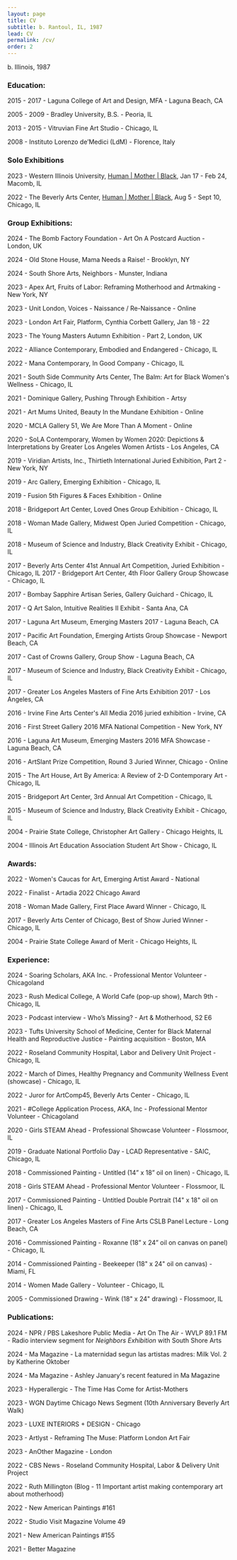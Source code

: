 ```yaml
---
layout: page
title: CV
subtitle: b. Rantoul, IL, 1987
lead: CV
permalink: /cv/
order: 2
---
```


b. Illinois, 1987

### Education:

2015 - 2017 - Laguna College of Art and Design, MFA - Laguna Beach, CA

2005 - 2009 - Bradley University, B.S. - Peoria, IL

2013 - 2015 - Vitruvian Fine Art Studio - Chicago, IL

2008 - Instituto Lorenzo de’Medici (LdM) - Florence, Italy

### Solo Exhibitions

2023 - Western Illinois University, [Human \| Mother \| Black](/portfolio/human-mother-black), Jan 17 - Feb 24, Macomb, IL

2022 - The Beverly Arts Center, [Human \| Mother \| Black](/portfolio/human-mother-black), Aug 5 - Sept 10, Chicago, IL

### Group Exhibitions:

2024 - The Bomb Factory Foundation - Art On A Postcard Auction - London, UK

2024 - Old Stone House, Mama Needs a Raise! - Brooklyn, NY

2024 - South Shore Arts, Neighbors - Munster, Indiana

2023 - Apex Art, Fruits of Labor: Reframing Motherhood and Artmaking - New York, NY

2023 - Unit London, Voices - Naissance / Re-Naissance - Online

2023 - London Art Fair, Platform, Cynthia Corbett Gallery, Jan 18 - 22

2023 - The Young Masters Autumn Exhibition - Part 2, London, UK

2022 - Alliance Contemporary, Embodied and Endangered - Chicago, IL

2022 - Mana Contemporary, In Good Company - Chicago, IL

2021 - South Side Community Arts Center, The Balm: Art for Black Women's Wellness - Chicago, IL

2021 - Dominique Gallery, Pushing Through Exhibition - Artsy

2021 - Art Mums United, Beauty In the Mundane Exhibition - Online

2020 - MCLA Gallery 51, We Are More Than A Moment - Online

2020 - SoLA Contemporary, Women by Women 2020: Depictions & Interpretations by Greater Los Angeles Women Artists - Los Angeles, CA

2019 - Viridian Artists, Inc., Thirtieth International Juried Exhibition, Part 2 - New York, NY

2019 - Arc Gallery, Emerging Exhibition - Chicago, IL

2019 - Fusion 5th Figures & Faces Exhibition - Online

2018 - Bridgeport Art Center, Loved Ones Group Exhibition - Chicago, IL

2018 - Woman Made Gallery, Midwest Open Juried Competition - Chicago, IL

2018 - Museum of Science and Industry, Black Creativity Exhibit - Chicago, IL

2017 - Beverly Arts Center 41st Annual Art Competition, Juried Exhibition - Chicago, IL 2017 - Bridgeport Art Center, 4th Floor Gallery Group Showcase - Chicago, IL

2017 - Bombay Sapphire Artisan Series, Gallery Guichard - Chicago, IL

2017 - Q Art Salon, Intuitive Realities II Exhibit - Santa Ana, CA

2017 - Laguna Art Museum, Emerging Masters 2017 - Laguna Beach, CA

2017 - Pacific Art Foundation, Emerging Artists Group Showcase - Newport Beach, CA

2017 - Cast of Crowns Gallery, Group Show - Laguna Beach, CA

2017 - Museum of Science and Industry, Black Creativity Exhibit - Chicago, IL

2017 - Greater Los Angeles Masters of Fine Arts Exhibition 2017 - Los Angeles, CA

2016 - Irvine Fine Arts Center's All Media 2016 juried exhibition - Irvine, CA

2016 - First Street Gallery 2016 MFA National Competition - New York, NY

2016 - Laguna Art Museum, Emerging Masters 2016 MFA Showcase - Laguna Beach, CA

2016 - ArtSlant Prize Competition, Round 3 Juried Winner, Chicago - Online

2015 - The Art House, Art By America: A Review of 2-D Contemporary Art - Chicago, IL

2015 - Bridgeport Art Center, 3rd Annual Art Competition - Chicago, IL

2015 - Museum of Science and Industry, Black Creativity Exhibit - Chicago, IL

2004 - Prairie State College, Christopher Art Gallery - Chicago Heights, IL

2004 - Illinois Art Education Association Student Art Show - Chicago, IL


### Awards:

2022 - Women's Caucas for Art, Emerging Artist Award - National

2022 - Finalist - Artadia 2022 Chicago Award

2018 - Woman Made Gallery, First Place Award Winner - Chicago, IL

2017 - Beverly Arts Center of Chicago, Best of Show Juried Winner - Chicago, IL

2004 - Prairie State College Award of Merit - Chicago Heights, IL

### Experience:

2024 - Soaring Scholars, AKA Inc. - Professional Mentor Volunteer - Chicagoland

2023 - Rush Medical College, A World Cafe (pop-up show), March 9th - Chicago, IL

2023 - Podcast interview - Who’s Missing? - Art & Motherhood, S2 E6

2023 - Tufts University School of Medicine, Center for Black Maternal Health and Reproductive Justice - Painting acquisition - Boston, MA

2022 - Roseland Community Hospital, Labor and Delivery Unit Project - Chicago, IL

2022 - March of Dimes, Healthy Pregnancy and Community Wellness Event (showcase) - Chicago, IL

2022 - Juror for ArtComp45, Beverly Arts Center - Chicago, IL

2021 - #College Application Process, AKA, Inc - Professional Mentor Volunteer - Chicagoland

2020 - Girls STEAM Ahead - Professional Showcase Volunteer - Flossmoor, IL

2019 - Graduate National Portfolio Day - LCAD Representative - SAIC, Chicago, IL

2018 - Commissioned Painting - Untitled (14” x 18” oil on linen) - Chicago, IL

2018 - Girls STEAM Ahead - Professional Mentor Volunteer - Flossmoor, IL

2017 - Commissioned Painting - Untitled Double Portrait (14" x 18" oil on linen) - Chicago, IL

2017 - Greater Los Angeles Masters of Fine Arts CSLB Panel Lecture - Long Beach, CA

2016 - Commissioned Painting - Roxanne (18” x 24” oil on canvas on panel) - Chicago, IL

2014 - Commissioned Painting - Beekeeper (18" x 24" oil on canvas) - Miami, FL

2014 - Women Made Gallery - Volunteer - Chicago, IL

2005 - Commissioned Drawing - Wink (18" x 24" drawing) - Flossmoor, IL

### Publications:

2024 - NPR / PBS Lakeshore Public Media - Art On The Air - WVLP 89.1 FM - Radio interview segment for *Neighbors Exhibition* with South Shore Arts

2024 - Ma Magazine - La maternidad segun las artistas madres: Milk Vol. 2 by Katherine Oktober

2024 - Ma Magazine - Ashley January's recent featured in Ma Magazine

2023 - Hyperallergic - The Time Has Come for Artist-Mothers

2023 - WGN Daytime Chicago News Segment (10th Anniversary Beverly Art Walk)

2023 - LUXE INTERIORS + DESIGN - Chicago

2023 - Artlyst - Reframing The Muse: Platform London Art Fair

2023 - AnOther Magazine - London

2022 - CBS News - Roseland Community Hospital, Labor & Delivery Unit Project

2022 - Ruth Millington (Blog - 11 Important artist making contemporary art about motherhood)

2022 - New American Paintings #161

2022 - Studio Visit Magazine Volume 49

2021 - New American Paintings #155

2021 - Better Magazine
